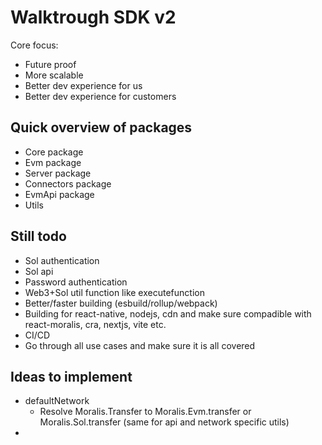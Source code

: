 # Walktrough SDK v2

Core focus:

- Future proof
- More scalable
- Better dev experience for us
- Better dev experience for customers

## Quick overview of packages

- Core package
- Evm package
- Server package
- Connectors package
- EvmApi package
- Utils

## Still todo

- Sol authentication
- Sol api
- Password authentication
- Web3+Sol util function like executefunction
- Better/faster building (esbuild/rollup/webpack)
- Building for react-native, nodejs, cdn and make sure compadible with react-moralis, cra, nextjs, vite etc.
- CI/CD
- Go through all use cases and make sure it is all covered

## Ideas to implement

- defaultNetwork
  - Resolve Moralis.Transfer to Moralis.Evm.transfer or Moralis.Sol.transfer (same for api and network specific utils)
-
